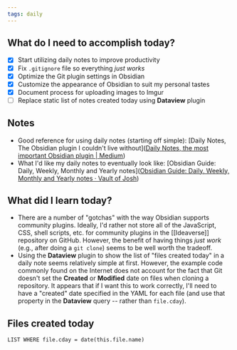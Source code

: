 ```yaml
---  
tags: daily
---  
```


## What do I need to accomplish today?

- [x] Start utilizing daily notes to improve productivity
- [x] Fix `.gitignore` file so everything *just works*
- [x] Optimize the Git plugin settings in Obsidian
- [x] Customize the appearance of Obsidian to suit my personal tastes
- [x] Document process for uploading images to Imgur
- [ ] Replace static list of notes created today using **Dataview** plugin

## Notes

- Good reference for using daily notes (starting off simple): [Daily Notes, The Obsidian plugin I couldn't live without]([Daily Notes, the most important Obsidian plugin | Medium](https://medium.com/@fnoer/daily-notes-the-obsidian-plugin-i-couldnt-live-without-cf124ebb57f6))
- What I'd like my daily notes to eventually look like: [Obsidian Guide: Daily, Weekly, Monthly and Yearly notes]([Obsidian Guide: Daily, Weekly, Monthly and Yearly notes · Vault of Josh](https://vaultofjosh.com/blog/obsidian-periodic-notes/))

## What did I learn today?

- There are a number of "gotchas" with the way Obsidian supports community plugins. Ideally, I'd rather not store all of the JavaScript, CSS, shell scripts, etc. for community plugins in the [[Ideaverse]] repository on GitHub. However, the benefit of having things *just work* (e.g., after doing a `git clone`) seems to be well worth the tradeoff.
- Using the **Dataview** plugin to show the list of "files created today" in a daily note seems relatively simple at first. However, the example code commonly found on the Internet does not account for the fact that Git doesn't set the **Created** or **Modified** date on files when cloning a repository. It appears that if I want this to work correctly, I'll need to have a "created" date specified in the YAML for each file (and use that property in the **Dataview** query -- rather than `file.cday`).

## Files created today

```dataview  
LIST WHERE file.cday = date(this.file.name)
```
